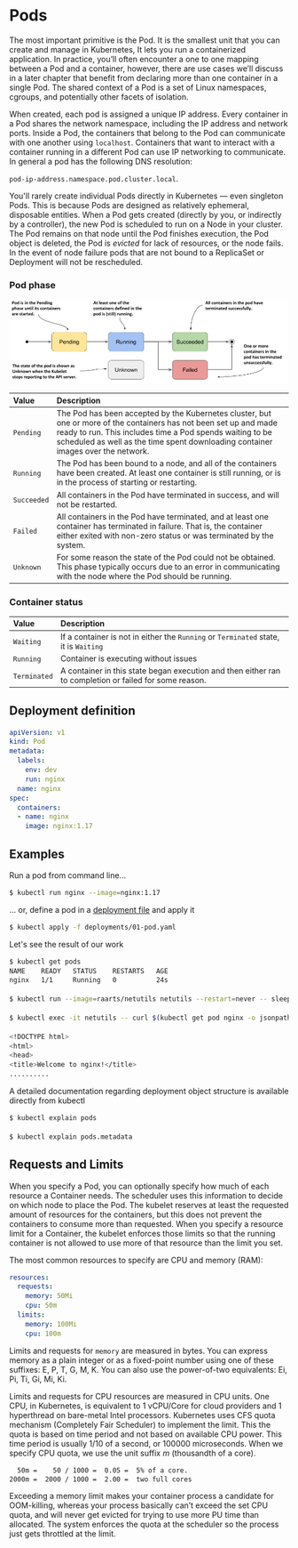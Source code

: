 # Pods

The most important primitive is the Pod. It is the smallest unit that you can create and manage in Kubernetes, It lets you run a containerized application. In practice, you’ll often encounter a one to one mapping between a Pod and a container, however, there are use cases we’ll discuss in a later chapter that benefit from declaring more than one container in a single Pod. The shared context of a Pod is a set of Linux namespaces, cgroups, and potentially other facets of isolation.

When created, each pod is assigned a unique IP address. Every container in a Pod shares the network namespace, including the IP address and network ports. Inside a Pod, the containers that belong to the Pod can communicate with one another using `localhost`. Containers that want to interact with a container running in a different Pod can use IP networking to communicate. In general a pod has the following DNS resolution:

`pod-ip-address.namespace.pod.cluster.local`. 

You'll rarely create individual Pods directly in Kubernetes — even singleton Pods. This is because Pods are designed as relatively ephemeral, disposable entities. When a Pod gets created (directly by you, or indirectly by a controller), the new Pod is scheduled to run on a Node in your cluster. The Pod remains on that node until the Pod finishes execution, the Pod object is deleted, the Pod is *evicted* for lack of resources, or the node fails. In the event of node failure pods that are not bound to a ReplicaSet or Deployment will not be rescheduled.

### Pod phase

![Pod Lifecycle](../images/pod-lifecycle.png)

| Value       | Description                                                  |
| :---------- | :----------------------------------------------------------- |
| `Pending`   | The Pod has been accepted by the Kubernetes cluster, but one or more of the containers has not been set up and made ready to run. This includes time a Pod spends waiting to be scheduled as well as the time spent downloading container images over the network. |
| `Running`   | The Pod has been bound to a node, and all of the containers have been created. At least one container is still running, or is in the process of starting or restarting. |
| `Succeeded` | All containers in the Pod have terminated in success, and will not be restarted. |
| `Failed`    | All containers in the Pod have terminated, and at least one container has terminated in failure. That is, the container either exited with non-zero status or was terminated by the system. |
| `Unknown`   | For some reason the state of the Pod could not be obtained. This phase typically occurs due to an error in communicating with the node where the Pod should be running. |

### Container status

| Value        | Description                                                  |
| :----------- | :----------------------------------------------------------- |
| `Waiting`    | If a container is not in either the `Running` or `Terminated` state, it is `Waiting` |
| `Running`    | Container is executing without issues                        |
| `Terminated` | A container in this state began execution and then either ran to completion or failed for some reason. |

## Deployment definition

```yaml
apiVersion: v1
kind: Pod
metadata:
  labels:
    env: dev
    run: nginx
  name: nginx
spec:
  containers:
  - name: nginx
    image: nginx:1.17
```

## Examples

Run a pod from command line...

```bash
$ kubectl run nginx --image=nginx:1.17
```

... or, define a pod in a [deployment file](../deployments/01-pod.yaml) and apply it

```bash
$ kubectl apply -f deployments/01-pod.yaml
```

Let's see the result of our work

```bash
$ kubectl get pods
NAME    READY   STATUS    RESTARTS   AGE
nginx   1/1     Running   0          24s

$ kubectl run --image=raarts/netutils netutils --restart=never -- sleep 600

$ kubectl exec -it netutils -- curl $(kubectl get pod nginx -o jsonpath='{.status.podIP}')

<!DOCTYPE html>
<html>
<head>
<title>Welcome to nginx!</title>
..........

```

A detailed documentation regarding deployment object structure is available directly from kubectl

```bash
$ kubectl explain pods

$ kubectl explain pods.metadata
```

## Requests and Limits

When you specify a Pod, you can optionally specify how much of each resource a Container needs. The scheduler uses this information to decide on which node to place the Pod. The kubelet reserves at least the requested amount of resources for the containers, but this does not prevent the containers to consume more than requested. When you specify a resource limit for a Container, the kubelet enforces those limits so that the running container is not allowed to use more of that resource than the limit you set.

The most common resources to specify are CPU and memory (RAM):

```yaml
resources:
  requests:
    memory: 50Mi
    cpu: 50m
  limits:
    memory: 100Mi
    cpu: 100m
```

Limits and requests for `memory` are measured in bytes. You can express memory as a plain integer or as a fixed-point number using one of these suffixes: E, P, T, G, M, K. You can also use the power-of-two equivalents: Ei, Pi, Ti, Gi, Mi, Ki. 

Limits and requests for CPU resources are measured in CPU units. One CPU, in Kubernetes, is equivalent to 1 vCPU/Core for cloud providers and 1 hyperthread on bare-metal Intel processors. Kubernetes uses CFS quota mechanism (Completely Fair Scheduler) to implement the limit. This the quota is based on time period and not based on available CPU power. This time period is usually 1/10 of a second, or 100000 microseconds. When we specify CPU quota, we use the unit suffix *m* (thousandth of a core). 

``` 
  50m =    50 / 1000 =  0.05 =  5% of a core.
2000m =  2000 / 1000 =  2.00 =  two full cores
```

Exceeding a memory limit makes your container process a candidate for OOM-killing, whereas your process basically can’t exceed the set CPU quota, and will never get evicted for trying to use more PU time than allocated. The system enforces the quota at the scheduler so the process just gets throttled at the limit.